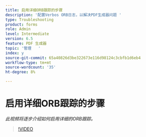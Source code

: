 ```yaml
---
title: 启用详细ORB跟踪的步骤
description: '配置Verbos ORB日志，以解决PDF生成器问题 '
type: Troubleshooting
product: forms
role: Admin
level: Intermediate
version: 6.5
feature: PDF 生成器
topic: '管理   '
index: y
source-git-commit: 65a40826d3be322673e116d98124c3cbfb1d6eb4
workflow-type: tm+mt
source-wordcount: '35'
ht-degree: 8%

---
```



# 启用详细ORB跟踪的步骤

*此视频将逐步介绍如何启用详细的ORB跟踪。*

>[!VIDEO](https://video.tv.adobe.com/v/335526?quality=9&learn=on)
